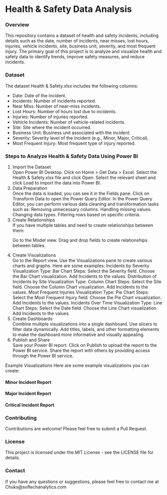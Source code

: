 <h1>Health & Safety Data Analysis</h1>
<h3>Overview</h3>
<p>This repository contains a dataset of health and safety incidents, including details such as the date, number of incidents, near misses, lost hours, injuries, vehicle incidents, site, business unit, severity, and most frequent injury. The primary goal of this project is to analyze and visualize health and safety data to identify trends, improve safety measures, and reduce incidents.</p>

<h3>Dataset</h3>
<p1>The dataset Health & Safety.xlsx includes the following columns:</p1>
<ul>
<li>Date: Date of the incident.</li>
<li>Incidents: Number of incidents reported.</li>
<li>Near Miss: Number of near-miss incidents.</li>
<li>Lost Hours: Number of hours lost due to incidents.</li>
<li>Injuries: Number of injuries reported.</li>
<li>Vehicle Incidents: Number of vehicle-related incidents.</li>
<li>Site: Site where the incident occurred.</li>
<li>Business Unit: Business unit associated with the incident.</li>
<li>Severity: Severity level of the incident (e.g., Minor, Major, Critical).</li>
<li>Most Frequent Injury: Most frequent type of injury reported.</li>
</ul>

<h3>Steps to Analyze Health & Safety Data Using Power BI</h3>
<ol>
<li> Import the Dataset</li>
Open Power BI Desktop.
Click on Home > Get Data > Excel.
Select the Health & Safety.xlsx file and click Open.
Select the relevant sheet and click Load to import the data into Power BI.
<li>  Data Preparation</li>
Once the data is loaded, you can see it in the Fields pane.
Click on Transform Data to open the Power Query Editor.
In the Power Query Editor, you can perform various data cleaning and transformation tasks such as:
Removing unnecessary columns.
Handling missing values.
Changing data types.
Filtering rows based on specific criteria.
<li>  Create Relationships </li>
If you have multiple tables and need to create relationships between them:

Go to the Model view.
Drag and drop fields to create relationships between tables.
<li>  Create Visualizations</li>
Go to the Report view.
Use the Visualizations pane to create various charts and graphs. Here are some examples:
Incidents by Severity
Visualization Type: Bar Chart
Steps:
Select the Severity field.
Choose the Bar Chart visualization.
Add Incidents to the values.
Distribution of Incidents by Site
Visualization Type: Column Chart
Steps:
Select the Site field.
Choose the Column Chart visualization.
Add Incidents to the values.
Most Frequent Injuries
Visualization Type: Pie Chart
Steps:
Select the Most Frequent Injury field.
Choose the Pie Chart visualization.
Add Incidents to the values.
Incidents Over Time
Visualization Type: Line Chart
Steps:
Select the Date field.
Choose the Line Chart visualization.
Add Incidents to the values.
<li>  Create Dashboards</li>
Combine multiple visualizations into a single dashboard.
Use slicers to filter data dynamically.
Add titles, labels, and other formatting elements to make the dashboard more informative and visually appealing.
<li>  Publish and Share</li>
Save your Power BI report.
Click on Publish to upload the report to the Power BI service.
Share the report with others by providing access through the Power BI service.
</ol>
<b></b>Example Visualizations
Here are some example visualizations you can create: </b>


<h4> Minor Incident Report </h4>
<h4> Major Incident Report </h4>
<h4> Critical Incident Report </h4>

<h3>Contributing</h3>
Contributions are welcome! Please feel free to submit a Pull Request.

<h3>License</h3>
This project is licensed under the MIT License - see the LICENSE file for details.

<h3>Contact</h3>
If you have any questions or suggestions, please feel free to contact me at Chuks@softechanalytics.com
